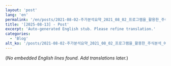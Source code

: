 ```yaml
---
layout: 'post'
lang: 'en'
permalink: '/en/posts/2021-08-02-주가분석요약_2021_08_02_프로그램을_활용한_주식분석_예상결과_17_23_48/'
title: '[2025-08-13] - Post'
excerpt: 'Auto-generated English stub. Please refine translation.'
categories:
  - 'Blog'
alt_ko: '/posts/2021-08-02-주가분석요약_2021_08_02_프로그램을_활용한_주식분석_예상결과_17_23_48/'
---
```


(*No embedded English lines found. Add translations later.*)
